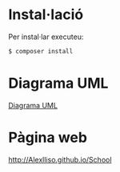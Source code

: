 # Instal·lació

Per instal·lar executeu:

```bash
$ composer install
```

# Diagrama UML

[Diagrama UML](https://github.com)


# Pàgina web

http://Alexlliso.github.io/School